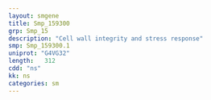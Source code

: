 ```yaml
---
layout: smgene
title: Smp_159300
grp: Smp_15
description: "Cell wall integrity and stress response"
smp: Smp_159300.1
uniprot: "G4VG32"
length:   312
cdd: "ns"
kk: ns
categories: sm
---
```


